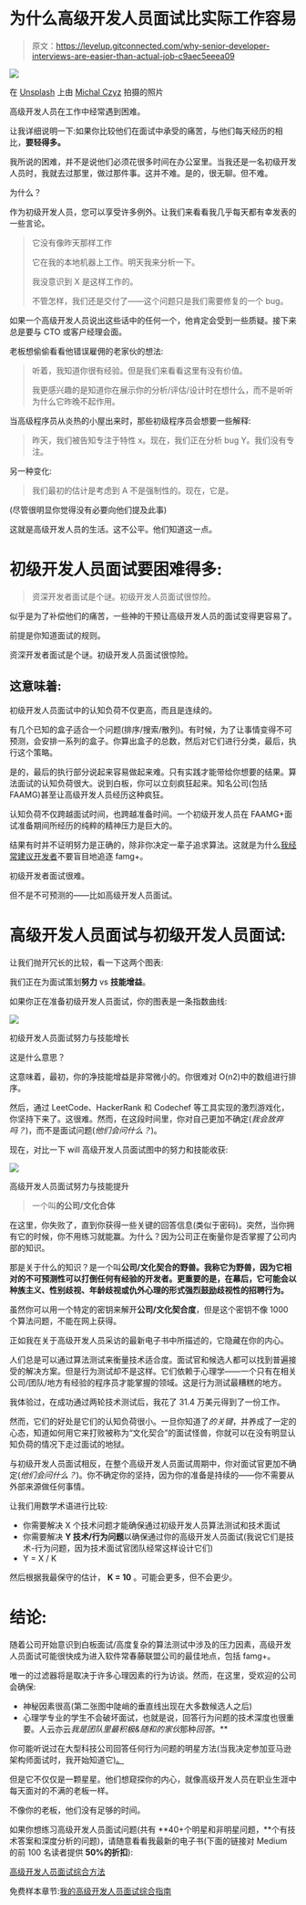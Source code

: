 # 为什么高级开发人员面试比实际工作容易

> 原文：<https://levelup.gitconnected.com/why-senior-developer-interviews-are-easier-than-actual-job-c9aec5eeea09>

![](img/1f6002c3c643b83b5bcc68d520279b87.png)

在 [Unsplash](https://unsplash.com?utm_source=medium&utm_medium=referral) 上由 [Michal Czyz](https://unsplash.com/@digitalmike?utm_source=medium&utm_medium=referral) 拍摄的照片

高级开发人员在工作中经常遇到困难。

让我详细说明一下:如果你比较他们在面试中承受的痛苦，与他们每天经历的相比，**要轻得多。**

我所说的困难，并不是说他们必须花很多时间在办公室里。当我还是一名初级开发人员时，我就去过那里，做过那件事。这并不难。是的，很无聊。但不难。

为什么？

作为初级开发人员，您可以享受许多例外。让我们来看看我几乎每天都有幸发表的一些言论。

> 它没有像昨天那样工作
> 
> 它在我的本地机器上工作。明天我来分析一下。
> 
> 我没意识到 X 是这样工作的。
> 
> 不管怎样，我们还是交付了——这个问题只是我们需要修复的一个 bug。

如果一个高级开发人员说出这些话中的任何一个，他肯定会受到一些质疑。接下来总是要与 CTO 或客户经理会面。

老板想偷偷看看他错误雇佣的老家伙的想法:

> 听着，我知道你很有经验。但是我们来看看这里有没有价值。
> 
> 我更感兴趣的是知道你在展示你的分析/评估/设计时在想什么，而不是听听为什么它昨晚不起作用。

当高级程序员从炎热的小屋出来时，那些初级程序员会想要一些解释:

> 昨天，我们被告知专注于特性 x。现在，我们正在分析 bug Y。我们没有专注。

另一种变化:

> 我们最初的估计是考虑到 A 不是强制性的。现在，它是。

(尽管很明显你觉得没有必要向他们提及此事)

这就是高级开发人员的生活。这不公平。他们知道这一点。

# 初级开发人员面试要困难得多:

> 资深开发者面试是个谜。初级开发人员面试很惊险。

似乎是为了补偿他们的痛苦，一些神的干预让高级开发人员的面试变得更容易了。

前提是你知道面试的规则。

资深开发者面试是个谜。初级开发人员面试很惊险。

## 这意味着:

初级开发人员面试中的认知负荷不仅更高，而且是连续的。

有几个已知的盒子适合一个问题(排序/搜索/散列)。有时候，为了让事情变得不可预测，会安排一系列的盒子。你算出盒子的总数，然后对它们进行分类，最后，执行这个策略。

是的，最后的执行部分说起来容易做起来难。只有实践才能带给你想要的结果。算法面试的认知负荷很大。说到白板，你可以立刻疯狂起来。知名公司(包括 FAAMG)甚至让高级开发人员经历这种疯狂。

认知负荷不仅跨越面试时间，也跨越准备时间。一个初级开发人员在 FAAMG+面试准备期间所经历的纯粹的精神压力是巨大的。

结果有时并不证明努力是正确的，除非你决定一辈子追求算法。这就是为什么[我经常建议开发者](https://betterprogramming.pub/developers-stop-that-stressful-interview-preparation-dd387d5b16fc)不要盲目地追逐 famg+。

初级开发者面试很难。

但不是不可预测的——比如高级开发人员面试。

# 高级开发人员面试与初级开发人员面试:

让我们抛开冗长的比较，看一下这两个图表:

我们正在为面试策划**努力** vs **技能增益**。

如果你正在准备初级开发人员面试，你的图表是一条指数曲线:

![](img/7944ffe4f72a2e772228999db4ac8e46.png)

初级开发人员面试努力与技能增长

这是什么意思？

这意味着，最初，你的净技能增益是非常微小的。你很难对 O(n2)中的数组进行排序。

然后，通过 LeetCode、HackerRank 和 Codechef 等工具实现的激烈游戏化，你坚持下来了。这很难。然而，在这段时间里，你对自己更加不确定(*我会放弃吗？*)，而不是面试问题(*他们会问什么？*)。

现在，对比一下 will 高级开发人员面试图中的努力和技能收获:

![](img/860b6bbc9c90940bdb4843ddb217b543.png)

高级开发人员面试努力与技能提升

> 一个叫**的公司/文化合体**

在这里，你失败了，直到你获得一些关键的回答信息(类似于密码)。突然，当你拥有它的时候，你不用练习就能赢。为什么？因为公司正在衡量你是否掌握了公司内部的知识。

那是关于什么的知识？是一个叫**公司/文化契合的野兽。我称它为野兽，因为它相对的不可预测性可以打倒任何有经验的开发者。更重要的是，在幕后，它可能会以种族主义、性别歧视、年龄歧视或仇外心理的形式强烈鼓励歧视性的招聘行为。**

虽然你可以用一个特定的密钥来解开**公司/文化契合度**，但是这个密钥不像 1000 个算法问题，不能在网上获得。

正如我在关于高级开发人员采访的最新电子书中所描述的，它隐藏在你的内心。

人们总是可以通过算法测试来衡量技术适合度。面试官和候选人都可以找到普遍接受的解决方案。但是行为测试却不是这样。它们依赖于心理学——一个只有在相关公司/团队/地方有经验的程序员才能掌握的领域。这是行为测试最糟糕的地方。

我体验过，在成功通过两轮技术测试后，我花了 31.4 万美元得到了一份工作。

然而，它们的好处是它们的认知负荷很小。一旦你知道了*的关键*，并养成了一定的心态，知道如何用它来打败被称为“文化契合”的面试怪兽，你就可以在没有明显认知负荷的情况下走过面试的地狱。

与初级开发人员面试相反，在整个高级开发人员面试周期中，你对面试官更加不确定(*他们会问什么？*)。你不确定你的坚持，因为你的准备是持续的——你不需要从外部来源做任何事情。

让我们用数学术语进行比较:

*   你需要解决 X 个技术问题才能确保通过初级开发人员算法测试和技术面试
*   你需要解决 **Y 技术/行为问题**以确保通过你的高级开发人员面试(我说它们是技术-行为问题，因为技术面试官团队经常这样设计它们)
*   Y = X / K

然后根据我最保守的估计， **K = 10** 。可能会更多，但不会更少。

# 结论:

随着公司开始意识到白板面试/高度复杂的算法测试中涉及的压力因素，高级开发人员面试可能很快成为进入软件常春藤联盟公司的最佳地点，包括 famg+。

唯一的过滤器将是取决于许多心理因素的行为访谈。然而，在这里，受欢迎的公司会确保:

*   神秘因素很高(第二张图中陡峭的垂直线出现在大多数候选人之后)
*   心理学专业的学生不会破坏面试，也就是说，回答行为问题的技术深度也很重要。人云亦云*我是团队里最积极&随和的家伙*那种*回答*。**

你可能听说过在大型科技公司回答任何行为问题的明星方法(当我决定参加亚马逊架构师面试时，我开始知道它[)。](/the-day-i-decided-to-apply-for-amazon-architect-role-12fd76ceb62d)

但是它不仅仅是一颗星星。他们想窥探你的内心，就像高级开发人员在职业生涯中每天面对的不满的老板一样。

不像你的老板，他们没有足够的时间。

如果你想练习高级开发人员面试问题(共有 **40+个明星和非明星问题，**个有技术答案和深度分析的问题)，请随意看看我最新的电子书(下面的链接对 Medium 的前 100 名读者提供 **50%的折扣**):

[高级开发人员面试综合方法](https://tipsnguts.gumroad.com/l/crrzat/zp1vks8)

免费样本章节:[我的高级开发人员面试综合指南](https://tipsnguts.medium.com/my-comprehensive-guide-to-senior-developer-interviews-91458a3c0ff5)